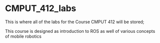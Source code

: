 # CMPUT_412_labs
This is where all of the labs for the Course CMPUT 412 will be stored; 

This course is designed as introduction to ROS as well of various concepts of mobile robotics

